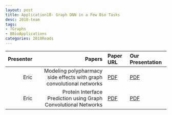 ```yaml
---
layout: post
title: Application18- Graph DNN in a Few Bio Tasks
desc: 2018-team
tags:
- 7Graphs
- 8BioApplications
categories: 2018Reads
---
```


| Presenter | Papers | Paper URL| Our Presentation |
| -----: | ---------------------------: | :----- | :----- |
|  Eric| Modeling polypharmacy side effects with graph convolutional networks  |        [PDF](https://arxiv.org/abs/1802.00543) |  [PDF]({{site.baseurl}}/MoreTalksTeam/Eric1_26_2019-2_1_2019-GNNdrug_polypharmacy.pdf) | 
|  Eric| Protein Interface Prediction using Graph Convolutional Networks | [PDF](https://papers.nips.cc/paper/7231-protein-interface-prediction-using-graph-convolutional-networks.pdf) |  [PDF]({{site.baseurl}}/MoreTalksTeam/Eric2_4-2_82019-GNNpr_protein_interface_3DNN.pdf) | 

